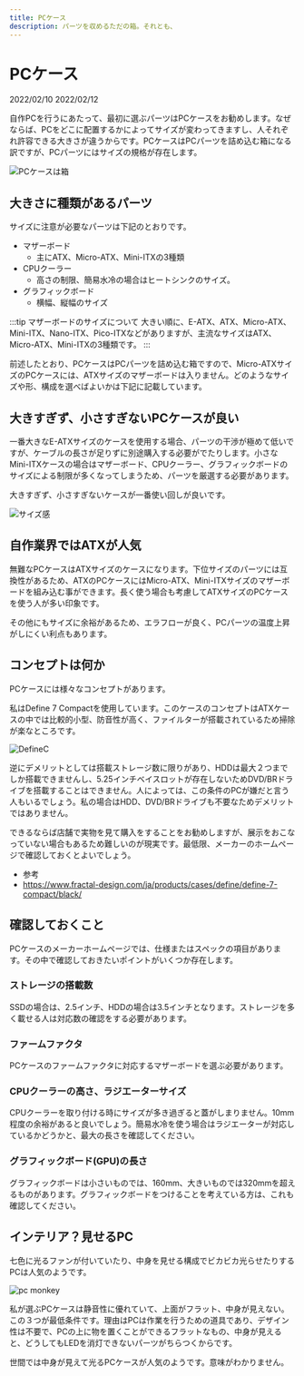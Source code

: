 ```yaml
---
title: PCケース
description: パーツを収めるただの箱。それとも、
---
```


# PCケース

<div class="custom-date">
  <i class="far fa-calendar"></i>2022/02/10
  <i class="fas fa-undo-alt"></i>2022/02/12
</div>

<ClientOnly>
  <CallInFeedAdsense />
</ClientOnly>

自作PCを行うにあたって、最初に選ぶパーツはPCケースをお勧めします。なぜならば、PCをどこに配置するかによってサイズが変わってきますし、人それぞれ許容できる大きさが違うからです。PCケースはPCパーツを詰め込む箱になる訳ですが、PCパーツにはサイズの規格が存在します。

<img :src="$withBase('/images/docs/pcCase/pccase_eye_catch.png')" alt="PCケースは箱" class="img-center">

## 大きさに種類があるパーツ

サイズに注意が必要なパーツは下記のとおりです。

* マザーボード
  * 主にATX、Micro-ATX、Mini-ITXの3種類
* CPUクーラー
  * 高さの制限、簡易水冷の場合はヒートシンクのサイズ。
* グラフィックボード
  * 横幅、縦幅のサイズ

:::tip <i class="fas fa-info-circle"></i> マザーボードのサイズについて
大きい順に、E-ATX、ATX、Micro-ATX、Mini-ITX、Nano-ITX、Pico-ITXなどがありますが、主流なサイズはATX、Micro-ATX、Mini-ITXの3種類です。
:::

前述したとおり、PCケースはPCパーツを詰め込む箱ですので、Micro-ATXサイズのPCケースには、ATXサイズのマザーボードは入りません。どのようなサイズや形、構成を選べばよいかは下記に記載しています。

## 大きすぎず、小さすぎないPCケースが良い

一番大きなE-ATXサイズのケースを使用する場合、パーツの干渉が極めて低いですが、ケーブルの長さが足りずに別途購入する必要がでたりします。小さなMini-ITXケースの場合はマザーボード、CPUクーラー、グラフィックボードのサイズによる制限が多くなってしまうため、パーツを厳選する必要があります。

大きすぎず、小さすぎないケースが一番使い回しが良いです。

<img :src="$withBase('/images/docs/pcCase/pccase_size.png')" alt="サイズ感" class="img-center">

## 自作業界ではATXが人気

無難なPCケースはATXサイズのケースになります。下位サイズのパーツには互換性があるため、ATXのPCケースにはMicro-ATX、Mini-ITXサイズのマザーボードを組み込む事ができます。長く使う場合も考慮してATXサイズのPCケースを使う人が多い印象です。

その他にもサイズに余裕があるため、エラフローが良く、PCパーツの温度上昇がしにくい利点もあります。

## コンセプトは何か

PCケースには様々なコンセプトがあります。

私はDefine 7 Compactを使用しています。このケースのコンセプトはATXケースの中では比較的小型、防音性が高く、ファイルターが搭載されているため掃除が楽なところです。

<img :src="$withBase('/images/docs/pcCase/definec.png')" alt="DefineC" class="img-center">

逆にデメリットとしては搭載ストレージ数に限りがあり、HDDは最大２つまでしか搭載できませんし、5.25インチベイスロットが存在しないためDVD/BRドライブを搭載することはできません。人によっては、この条件のPCが嫌だと言う人もいるでしょう。私の場合はHDD、DVD/BRドライブも不要なためデメリットではありません。

できるならば店舗で実物を見て購入をすることをお勧めしますが、展示をおこなっていない場合もあるため難しいのが現実です。最低限、メーカーのホームページで確認しておくとよいでしょう。

* 参考
* <https://www.fractal-design.com/ja/products/cases/define/define-7-compact/black/>

## 確認しておくこと

PCケースのメーカーホームページでは、仕様またはスペックの項目があります。その中で確認しておきたいポイントがいくつか存在します。

### ストレージの搭載数

SSDの場合は、2.5インチ、HDDの場合は3.5インチとなります。ストレージを多く載せる人は対応数の確認をする必要があります。

### ファームファクタ

PCケースのファームファクタに対応するマザーボードを選ぶ必要があります。

### CPUクーラーの高さ、ラジエーターサイズ

CPUクーラーを取り付ける時にサイズが多き過ぎると蓋がしまりません。10mm程度の余裕があると良いでしょう。簡易水冷を使う場合はラジエーターが対応しているかどうかと、最大の長さを確認してください。

### グラフィックボード(GPU)の長さ

グラフィックボードは小さいものでは、160mm、大きいものでは320mmを超えるものがあります。グラフィックボードをつけることを考えている方は、これも確認してください。

## インテリア？見せるPC

七色に光るファンが付いていたり、中身を見せる構成でビカビカ光らせたりするPCは人気のようです。


<img :src="$withBase('/images/docs/pcCase/pccase_monkey.png')" alt="pc monkey" class="img-center">


私が選ぶPCケースは静音性に優れていて、上面がフラット、中身が見えない。この３つが最低条件です。理由はPCは作業を行うための道具であり、デザイン性は不要で、PCの上に物を置くことができるフラットなもの、中身が見えると、どうしてもLEDを消灯できないパーツがちらつくからです。

世間では中身が見えて光るPCケースが人気のようです。意味がわかりません。
